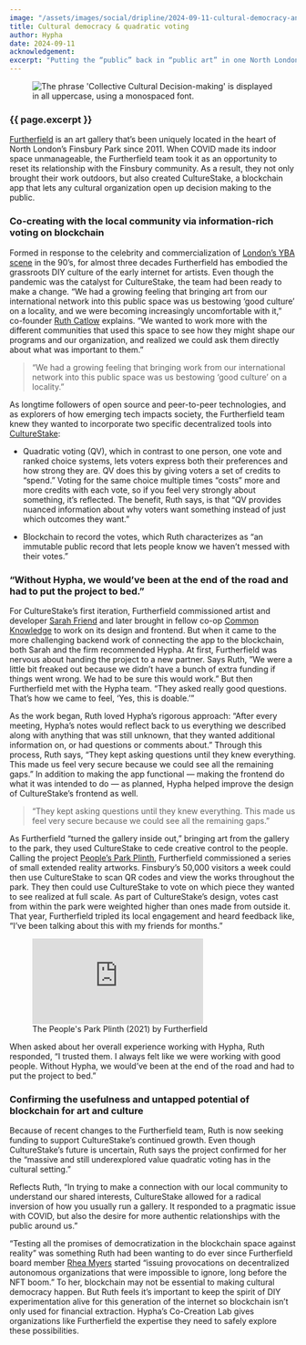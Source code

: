 ```yaml
---
image: "/assets/images/social/dripline/2024-09-11-cultural-democracy-and-quadratic-voting.webp"
title: Cultural democracy & quadratic voting
author: Hypha
date: 2024-09-11
acknowledgement: 
excerpt: "Putting the “public” back in “public art” in one North London park and beyond"
---
```



<figure class="pb4">
  <div class='flex items-center justify-center' style="width: 100%;">
    <img class="w-100" src="{{ '/assets/images/posts/2024-09-11-culturestake-subtitle.webp' | relative_url }}" alt="The phrase 'Collective Cultural Decision-making' is displayed in all uppercase, using a monospaced font."/>
  </div>
</figure>

### {{ page.excerpt }}


[Furtherfield](https://www.furtherfield.org/) is an art gallery that’s been uniquely located in the heart
of North London’s Finsbury Park since 2011. When COVID made its indoor
space unmanageable, the Furtherfield team took it as an opportunity to
reset its relationship with the Finsbury community. As a result, they
not only brought their work outdoors, but also created CultureStake, a
blockchain app that lets any cultural organization open up decision
making to the public.  

### Co-creating with the local community via information-rich voting on blockchain

Formed in response to the celebrity and commercialization of [London’s
YBA scene](https://www.tate.org.uk/art/art-terms/y/young-british-artists-ybas) in the 90’s, for almost three decades Furtherfield has embodied the grassroots DIY culture of the early internet for artists. Even though the pandemic was the catalyst for CultureStake, the team had been ready to make a change. “We had a growing feeling that bringing art from our international network into this public space was us bestowing ‘good culture’ on a locality, and we were becoming increasingly uncomfortable with it,” co-founder [Ruth Catlow](https://ruthcatlow.net/) explains. “We wanted to work more with the different communities that used this space to see how they might shape our programs and our organization, and realized we could ask them directly about what was important to them.”  

> “We had a growing feeling that bringing work from our international
network into this public space was us bestowing ‘good culture’ on a
locality.”

As longtime followers of open source and peer-to-peer technologies, and
as explorers of how emerging tech impacts society, the Furtherfield team
knew they wanted to incorporate two specific decentralized tools into [CultureStake](https://www.furtherfield.org/culturestake/):  

* Quadratic voting (QV), which in contrast to one person, one vote and
ranked choice systems, lets voters express both their preferences and
how strong they are. QV does this by giving voters a set of credits to
“spend.” Voting for the same choice multiple times “costs” more and
more credits with each vote, so if you feel very strongly about
something, it’s reflected. The benefit, Ruth says, is that “QV
provides nuanced information about why voters want something instead
of just which outcomes they want.”  

* Blockchain to record the votes, which Ruth characterizes as “an
immutable public record that lets people know we haven’t messed with
their votes.”  

### “Without Hypha, we would’ve been at the end of the road and had to put the project to bed.”

For CultureStake’s first iteration, Furtherfield commissioned artist and
developer [Sarah Friend](https://isthisa.com/) and later brought in fellow co-op [Common Knowledge](https://commonknowledge.coop/practices/) to work on its design and frontend. But when it came to the
more challenging backend work of connecting the app to the blockchain,
both Sarah and the firm recommended Hypha. At first, Furtherfield was
nervous about handing the project to a new partner. Says Ruth, ”We were
a little bit freaked out because we didn’t have a bunch of extra funding
if things went wrong. We had to be sure this would work.” But then
Furtherfield met with the Hypha team. “They asked really good questions.
That’s how we came to feel, ‘Yes, this is doable.’”  

As the work began, Ruth loved Hypha’s rigorous approach: “After every
meeting, Hypha’s notes would reflect back to us everything we described
along with anything that was still unknown, that they wanted additional
information on, or had questions or comments about.” Through this
process, Ruth says, “They kept asking questions until they knew
everything. This made us feel very secure because we could see all the
remaining gaps.” In addition to making the app functional — making the
frontend do what it was intended to do — as planned, Hypha helped
improve the design of CultureStake’s frontend as well.  

> “They kept asking questions until they knew everything. This made us
feel very secure because we could see all the remaining gaps.”  

As Furtherfield “turned the gallery inside out,” bringing art from the
gallery to the park, they used CultureStake to cede creative control to
the people. Calling the project [People’s Park Plinth](https://www.furtherfield.org/peoples-park-plinth/), Furtherfield
commissioned a series of small extended reality artworks. Finsbury’s
50,000 visitors a week could then use CultureStake to scan QR codes and
view the works throughout the park. They then could use CultureStake to
vote on which piece they wanted to see realized at full scale. As part
of CultureStake’s design, votes cast from within the park were weighted
higher than ones made from outside it. That year, Furtherfield tripled
its local engagement and heard feedback like, “I’ve been talking about
this with my friends for months.”  

<figure class="pb4">
  <div class="aspect-ratio aspect-ratio--16x9">
    <iframe src="https://player.vimeo.com/video/629028364" class="aspect-ratio--object" frameborder="0" allow="fullscreen; picture-in-picture" allowfullscreen></iframe>
  </div>
  <figcaption>The People's Park Plinth (2021) by Furtherfield</figcaption>
</figure>

When asked about her overall experience working with Hypha, Ruth
responded, “I trusted them. I always felt like we were working with good
people. Without Hypha, we would’ve been at the end of the road and had
to put the project to bed.”  


### Confirming the usefulness and untapped potential of blockchain for art and culture

Because of recent changes to the Furtherfield team, Ruth is now seeking
funding to support CultureStake’s continued growth. Even though
CultureStake’s future is uncertain, Ruth says the project confirmed for
her the “massive and still underexplored value quadratic voting has in
the cultural setting.”  

Reflects Ruth, “In trying to make a connection with our local community
to understand our shared interests, CultureStake allowed for a radical
inversion of how you usually run a gallery. It responded to a pragmatic
issue with COVID, but also the desire for more authentic relationships
with the public around us.”  

“Testing all the promises of democratization in the blockchain space
against reality” was something Ruth had been wanting to do ever since
Furtherfield board member [Rhea Myers](https://rhea.art/) started “issuing provocations on decentralized autonomous organizations that were impossible to ignore, long before the NFT boom.” To her, blockchain may not be essential to making cultural democracy happen. But Ruth feels it’s important to keep the spirit of DIY experimentation alive for this generation of the internet so blockchain isn’t only used for financial extraction. Hypha’s Co-Creation Lab gives organizations like Furtherfield the expertise they need to safely explore these possibilities.  
